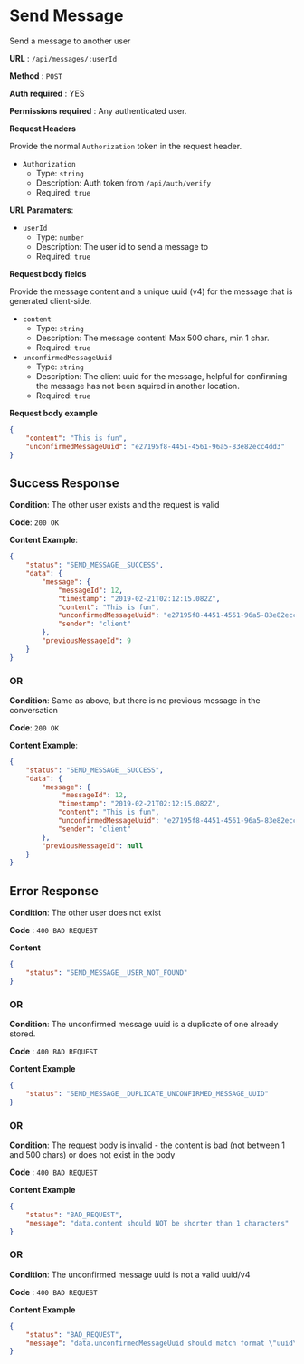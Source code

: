 # Send Message

Send a message to another user

**URL** : `/api/messages/:userId`

**Method** : `POST`

**Auth required** : YES

**Permissions required** : Any authenticated user.

**Request Headers**

Provide the normal `Authorization` token in the request header.

* `Authorization`
  * Type: `string`
  * Description: Auth token from `/api/auth/verify`
  * Required: `true`

**URL Paramaters**:
* `userId`
  * Type: `number`
  * Description: The user id to send a message to
  * Required: `true`

**Request body fields**

Provide the message content and a unique uuid (v4) for the message that is generated client-side.

* `content`
  * Type: `string`
  * Description: The message content! Max 500 chars, min 1 char.
  * Required: `true`
* `unconfirmedMessageUuid`
  * Type: `string`
  * Description: The client uuid for the message, helpful for confirming the message has not been aquired in another location.
  * Required: `true`

**Request body example**

```json
{
	"content": "This is fun",
	"unconfirmedMessageUuid": "e27195f8-4451-4561-96a5-83e82ecc4dd3"
}
```

## Success Response

**Condition**: The other user exists and the request is valid

**Code**: `200 OK`

**Content Example**:

```json
{
    "status": "SEND_MESSAGE__SUCCESS",
    "data": {
        "message": {
            "messageId": 12,
            "timestamp": "2019-02-21T02:12:15.082Z",
            "content": "This is fun",
            "unconfirmedMessageUuid": "e27195f8-4451-4561-96a5-83e82ecc4dd4",
            "sender": "client"
        },
        "previousMessageId": 9
    }
}
```

### OR

**Condition**: Same as above, but there is no previous message in the conversation

**Code**: `200 OK`

**Content Example**:

```json
{
    "status": "SEND_MESSAGE__SUCCESS",
    "data": {
        "message": {
             "messageId": 12,
            "timestamp": "2019-02-21T02:12:15.082Z",
            "content": "This is fun",
            "unconfirmedMessageUuid": "e27195f8-4451-4561-96a5-83e82ecc4dd4",
            "sender": "client"
        },
        "previousMessageId": null
    }
}
```

## Error Response

**Condition**: The other user does not exist

**Code** : `400 BAD REQUEST`

**Content**

```json
{
    "status": "SEND_MESSAGE__USER_NOT_FOUND"
}
```

### OR

**Condition**: The unconfirmed message uuid is a duplicate of one already stored.

**Code** : `400 BAD REQUEST`

**Content Example**

```json
{
    "status": "SEND_MESSAGE__DUPLICATE_UNCONFIRMED_MESSAGE_UUID"
}
```

### OR

**Condition**: The request body is invalid - the content is bad (not between 1 and 500 chars) or does not exist in the body

**Code** : `400 BAD REQUEST`

**Content Example**

```json
{
    "status": "BAD_REQUEST",
    "message": "data.content should NOT be shorter than 1 characters"
}
```

### OR

**Condition**: The unconfirmed message uuid is not a valid uuid/v4

**Code** : `400 BAD REQUEST`

**Content Example**

```json
{
    "status": "BAD_REQUEST",
    "message": "data.unconfirmedMessageUuid should match format \"uuid\""
}
```

